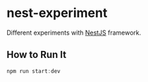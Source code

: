 # nest-experiment

Different experiments with [NestJS](https://nestjs.com/) framework.

## How to Run It

```powershell
npm run start:dev
```
